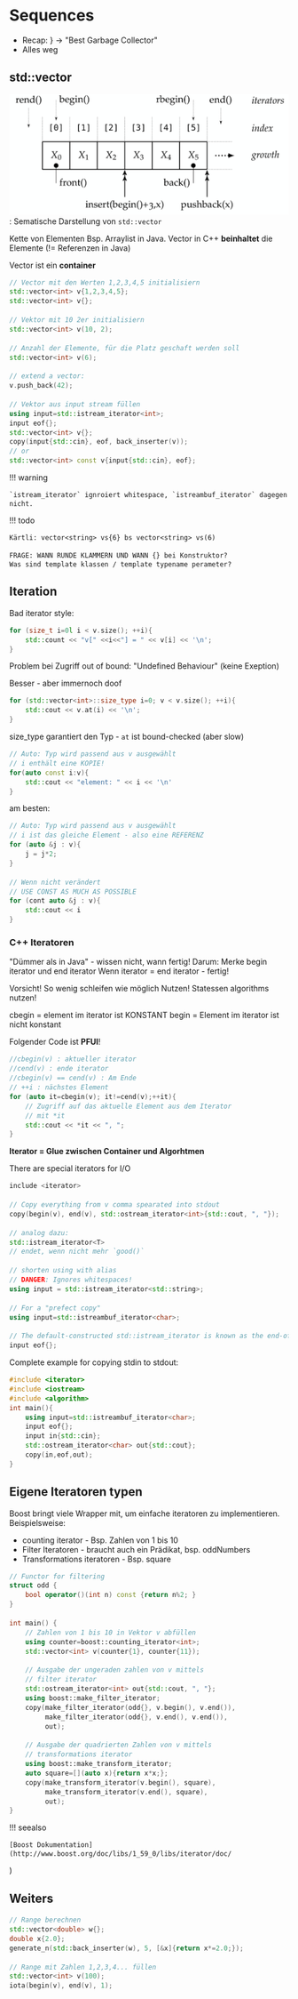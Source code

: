 # Sequences

* Recap: } → "Best Garbage Collector"
* Alles weg

## std::vector

![Sematische Darstellung von std::vector](images/vector.png)
: Sematische Darstellung von `std::vector`

Kette von Elementen Bsp. Arraylist in Java.
Vector in C++ **beinhaltet** die Elemente (!= Referenzen in Java)

Vector ist ein **container**

```c++
// Vector mit den Werten 1,2,3,4,5 initialisiern
std::vector<int> v{1,2,3,4,5};
std::vector<int> v{};

// Vektor mit 10 2er initialisiern
std::vector<int> v(10, 2);

// Anzahl der Elemente, für die Platz geschaft werden soll
std::vector<int> v(6);

// extend a vector:
v.push_back(42);

// Vektor aus input stream füllen
using input=std::istream_iterator<int>;
input eof{};
std::vector<int> v{};
copy(input{std::cin}, eof, back_inserter(v));
// or
std::vector<int> const v{input{std::cin}, eof};
```

!!! warning

    `istream_iterator` ignroiert whitespace, `istreambuf_iterator` dagegen nicht.

!!! todo

    Kärtli: vector<string> vs{6} bs vector<string> vs(6)

    FRAGE: WANN RUNDE KLAMMERN UND WANN {} bei Konstruktor?
    Was sind template klassen / template typename perameter?

## Iteration

Bad iterator style:

```c++
for (size_t i=0l i < v.size(); ++i){
    std::count << "v[" <<i<<"] = " << v[i] << '\n';
}
```

Problem bei Zugriff out of bound: "Undefined Behaviour" (keine Exeption)

Besser - aber immernoch doof

```c++
for (std::vector<int>::size_type i=0; v < v.size(); ++i){
    std::cout << v.at(i) << '\n';
}
```

size_type garantiert den Typ - `at` ist bound-checked (aber slow)

```c++
// Auto: Typ wird passend aus v ausgewählt
// i enthält eine KOPIE!
for(auto const i:v){
    std::cout << "element: " << i << '\n'
}
```

am besten:

```c++
// Auto: Typ wird passend aus v ausgewählt
// i ist das gleiche Element - also eine REFERENZ
for (auto &j : v){
    j = j*2;
}

// Wenn nicht verändert
// USE CONST AS MUCH AS POSSIBLE
for (cont auto &j : v){
    std::cout << i
}
```

### C++ Iteratoren

"Dümmer als in Java" - wissen nicht, wann fertig!
Darum: Merke begin iterator und end iterator
Wenn iterator = end iterator - fertig!

Vorsicht! So wenig schleifen wie möglich Nutzen!
Statessen algorithms nutzen!

cbegin = element im iterator ist KONSTANT
begin = Element im iterator ist nicht konstant


Folgender Code ist **PFUI**!

```c++
//cbegin(v) : aktueller iterator
//cend(v) : ende iterator
//cbegin(v) == cend(v) : Am Ende
// ++i : nächstes Element
for (auto it=cbegin(v); it!=cend(v);++it){
    // Zugriff auf das aktuelle Element aus dem Iterator
    // mit *it
    std::cout << *it << ", ";
}
```

**Iterator = Glue zwischen Container und Algorhtmen**

There are special iterators for I/O

```c++
include <iterator>

// Copy everything from v comma spearated into stdout
copy(begin(v), end(v), std::ostream_iterator<int>{std::cout, ", "});

// analog dazu:
std::istream_iterator<T>
// endet, wenn nicht mehr `good()`

// shorten using with alias
// DANGER: Ignores whitespaces!
using input = std::istream_iterator<std::string>;

// For a "prefect copy"
using input=std::istreambuf_iterator<char>;

// The default-constructed std::istream_iterator is known as the end-of-stream iterator
input eof{};
```

Complete example for copying stdin to stdout:

```c++
#include <iterator>
#include <iostream>
#include <algorithm>
int main(){
    using input=std::istreambuf_iterator<char>;
    input eof{};
    input in{std::cin};
    std::ostream_iterator<char> out{std::cout};
    copy(in,eof,out);
}
```


## Eigene Iteratoren typen

Boost bringt viele Wrapper mit, um einfache iteratoren zu implementieren. Beispielsweise:

* counting iterator - Bsp. Zahlen von 1 bis 10
* Filter Iteratoren - braucht auch ein Prädikat, bsp. oddNumbers
* Transformations iteratoren - Bsp. square

```c++
// Functor for filtering
struct odd {
    bool operator()(int n) const {return n%2; }
}

int main() {
    // Zahlen von 1 bis 10 in Vektor v abfüllen
    using counter=boost::counting_iterator<int>;
    std::vector<int> v(counter{1}, counter{11});

    // Ausgabe der ungeraden zahlen von v mittels
    // filter iterator
    std::ostream_iterator<int> out{std::cout, ", "};
    using boost::make_filter_iterator;
    copy(make_filter_iterator(odd{}, v.begin(), v.end()),
         make_filter_iterator(odd{}, v.end(), v.end()),
         out);

    // Ausgabe der quadrierten Zahlen von v mittels
    // transformations iterator
    using boost::make_transform_iterator;
    auto square=[](auto x){return x*x;};
    copy(make_transform_iterator(v.begin(), square),
         make_transform_iterator(v.end(), square),
         out);
}
```

!!! seealso

    [Boost Dokumentation](http://www.boost.org/doc/libs/1_59_0/libs/iterator/doc/
)

## Weiters

```c++
// Range berechnen
std::vector<double> w{};
double x{2.0};
generate_n(std::back_inserter(w), 5, [&x]{return x*=2.0;});

// Range mit Zahlen 1,2,3,4... füllen
std::vector<int> v(100);
iota(begin(v), end(v), 1);
```
